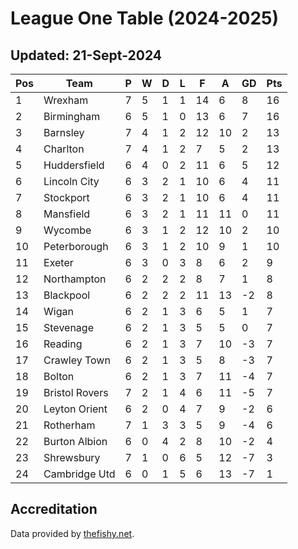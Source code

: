 # League One Table (2024-2025)
## Updated: 21-Sept-2024

| Pos | Team | P | W | D | L | F | A | GD | Pts |
| --- | --- | --- | --- | --- | --- | --- | --- | --- | --- |
| 1 | Wrexham | 7 | 5 | 1 | 1 | 14 | 6 | 8 | 16 |
| 2 | Birmingham | 6 | 5 | 1 | 0 | 13 | 6 | 7 | 16 |
| 3 | Barnsley | 7 | 4 | 1 | 2 | 12 | 10 | 2 | 13 |
| 4 | Charlton | 7 | 4 | 1 | 2 | 7 | 5 | 2 | 13 |
| 5 | Huddersfield | 6 | 4 | 0 | 2 | 11 | 6 | 5 | 12 |
| 6 | Lincoln City | 6 | 3 | 2 | 1 | 10 | 6 | 4 | 11 |
| 7 | Stockport | 6 | 3 | 2 | 1 | 10 | 6 | 4 | 11 |
| 8 | Mansfield | 6 | 3 | 2 | 1 | 11 | 11 | 0 | 11 |
| 9 | Wycombe | 6 | 3 | 1 | 2 | 12 | 10 | 2 | 10 |
| 10 | Peterborough | 6 | 3 | 1 | 2 | 10 | 9 | 1 | 10 |
| 11 | Exeter | 6 | 3 | 0 | 3 | 8 | 6 | 2 | 9 |
| 12 | Northampton | 6 | 2 | 2 | 2 | 8 | 7 | 1 | 8 |
| 13 | Blackpool | 6 | 2 | 2 | 2 | 11 | 13 | -2 | 8 |
| 14 | Wigan | 6 | 2 | 1 | 3 | 6 | 5 | 1 | 7 |
| 15 | Stevenage | 6 | 2 | 1 | 3 | 5 | 5 | 0 | 7 |
| 16 | Reading | 6 | 2 | 1 | 3 | 7 | 10 | -3 | 7 |
| 17 | Crawley Town | 6 | 2 | 1 | 3 | 5 | 8 | -3 | 7 |
| 18 | Bolton | 6 | 2 | 1 | 3 | 7 | 11 | -4 | 7 |
| 19 | Bristol Rovers | 7 | 2 | 1 | 4 | 6 | 11 | -5 | 7 |
| 20 | Leyton Orient | 6 | 2 | 0 | 4 | 7 | 9 | -2 | 6 |
| 21 | Rotherham | 7 | 1 | 3 | 3 | 5 | 9 | -4 | 6 |
| 22 | Burton Albion | 6 | 0 | 4 | 2 | 8 | 10 | -2 | 4 |
| 23 | Shrewsbury | 7 | 1 | 0 | 6 | 5 | 12 | -7 | 3 |
| 24 | Cambridge Utd | 6 | 0 | 1 | 5 | 6 | 13 | -7 | 1 |

## Accreditation 

Data provided by [thefishy.net](https://www.thefishy.net/).